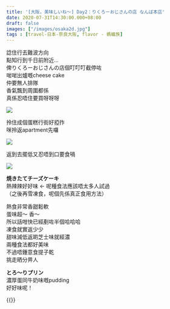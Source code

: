 ```yaml
---
title: '[大阪，美味しいね～] Day2：りくろーおじさんの店 なんば本店'
date: 2020-07-31T14:30:00.000+08:00
draft: false
images: ["/images/osaka2d.jpg"]
tags : [travel-日本-奈良大阪, flavor - 螞蟻族]
---
```

 
諗住行去難波方向  
點知行到千日前附近...  
俾りくろーおじさんの店個叮叮叮截停咗  
啱啱出爐嘅cheese cake  
仲要無人排隊  
香氣飄到周圍都係  
真係忍唔住要買呀呀呀

![](/images/osaka2d1.jpg)

拎住成個蛋糕行街好掗拃  
咪拎返apartment先囉

![](/images/osaka2d2.jpg)

返到去擺低又忍唔到口要食喎

![](/images/osaka2d3.jpg)

**焼きたてチーズケーキ**  
熱辣辣好好味 ← 呢種食法應該唔太多人試過  
（之後再雪凍食，呢個先係真正食用方法）  
  
熱食非常香甜鬆軟  
蛋味超～ 香～  
所以話咁快已經剷咗半個哈哈哈  
凍食就實返少少  
甜味減低返啲芝士味就經濃  
兩種食法都好美味  
不過唔鍾意食提子乾  
挑走晒分畀人  
  
**とろ～りプリン**  
濃厚蛋同牛奶味嘅pudding  
好好味呢！  
  
  
{{<osaka>}}
